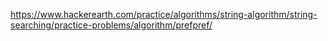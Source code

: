 https://www.hackerearth.com/practice/algorithms/string-algorithm/string-searching/practice-problems/algorithm/prefpref/
